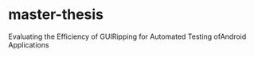 master-thesis
=============

Evaluating the Efficiency of GUIRipping for Automated Testing ofAndroid Applications
